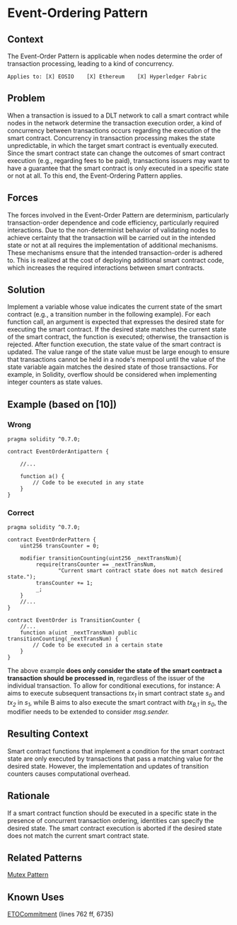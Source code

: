 # Event-Ordering Pattern

## Context
The Event-Order Pattern is applicable when nodes determine the order of transaction processing, leading to a kind of concurrency.

``Applies to: [X] EOSIO    [X] Ethereum    [X] Hyperledger Fabric``

## Problem
When a transaction is issued to a DLT network to call a smart contract while nodes in the network determine the transaction execution order, a kind of concurrency between transactions occurs regarding the execution of the smart contract. Concurrency in transaction processing makes the state unpredictable, in which the target smart contract is eventually executed. Since the smart contract state can change the outcomes of smart contract execution (e.g., regarding fees to be paid), transactions issuers may want to have a guarantee that the smart contract is only executed in a specific state or not at all. To this end, the Event-Ordering Pattern applies.

## Forces
The forces involved in the Event-Order Pattern are determinism, particularly transaction-order dependence and code efficiency, particularly required interactions. Due to the non-determinist behavior of validating nodes to achieve certainty that the transaction will be carried out in the intended state or not at all requires the implementation of additional mechanisms. These mechanisms ensure that the intended transaction-order is adhered to. This is realized at the cost of deploying additional smart contract code, which increases the required interactions between smart contracts. 

## Solution
Implement a variable whose value indicates the current state of the smart contract (e.g., a transition number in the following example). For each function call, an argument is expected that expresses the desired state for executing the smart contract. If the desired state matches the current state of the smart contract, the function is executed; otherwise, the transaction is rejected. After function execution, the state value of the smart contract is updated.
The value range of the state value must be large enough to ensure that transactions cannot be held in a node's mempool until the value of the state variable again matches the desired state of those transactions. For example, in Solidity, overflow should be considered when implementing integer counters as state values.

## Example (based on [10])

### Wrong
```Solidity
pragma solidity ^0.7.0;
 
contract EventOrderAntipattern {

    //...

    function a() {
        // Code to be executed in any state
    }
}

``` 

### Correct
```Solidity
pragma solidity ^0.7.0;

contract EventOrderPattern {
    uint256 transCounter = 0;

    modifier transitionCounting(uint256 _nextTransNum){
         require(transCounter == _nextTransNum,
                "Current smart contract state does not match desired state.");
         transCounter += 1;
         _;
    }
    //...
}

contract EventOrder is TransitionCounter {
    //...
    function a(uint _nextTransNum) public transitionCounting(_nextTransNum) {
        // Code to be executed in a certain state
    }
}
```
The above example **does only consider the state of the smart contract a transaction should be processed in**, regardless of the issuer of the individual transaction. To allow for conditional executions, for instance: A aims to execute subsequent transactions _tx<sub>1</sub>_ in smart contract state _s<sub>0</sub>_ and _tx<sub>2</sub>_ in _s<sub>1</sub>_, while B aims to also execute the smart contract with _tx<sub>B,1</sub>_ in _s<sub>0</sub>_, the modifier needs to be extended to consider _msg.sender._


## Resulting Context
Smart contract functions that implement a condition for the smart contract state are only executed by transactions that pass a matching value for the desired state. However, the implementation and updates of transition counters causes computational overhead.

## Rationale
If a smart contract function should be executed in a specific state in the presence of concurrent transaction ordering, identities can specify the desired state. The smart contract execution is aborted if the desired state does not match the current smart contract state.

## Related Patterns
[Mutex Pattern](/Design%20Patterns/Mutex%20Pattern/README.md#context)

## Known Uses
[ETOCommitment](https://etherscan.io/address/0x01a1f17808edae0b004a4f11a03620d3d804b997#code) (lines 762 ff, 6735)
